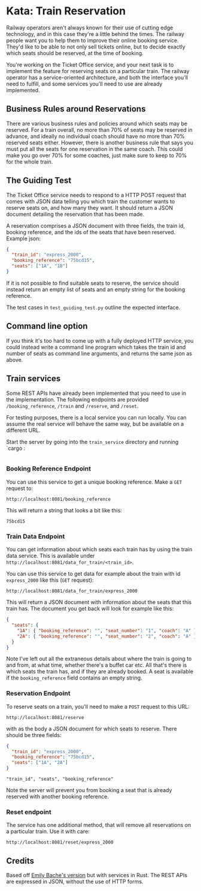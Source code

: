 # Kata: Train Reservation

Railway operators aren't always known for their use of cutting edge technology,
and in this case they're a little behind the times. The railway people want you
to help them to improve their online booking service. They'd like to be able to
not only sell tickets online, but to decide exactly which seats should be
reserved, at the time of booking.

You're working on the Ticket Office service, and your next task is to
implement the feature for reserving seats on a particular train. The railway
operator has a service-oriented architecture, and both the interface you'll
need to fulfill, and some services you'll need to use are already implemented.

## Business Rules around Reservations

There are various business rules and policies around which seats may be
reserved. For a train overall, no more than 70% of seats may be reserved in
advance, and ideally no individual coach should have no more than 70% reserved
seats either. However, there is another business rule that says you must put
all the seats for one reservation in the same coach. This could make you go
over 70% for some coaches, just make sure to keep to 70% for the whole train.

## The Guiding Test

The Ticket Office service needs to respond to a HTTP POST request that comes
with JSON data telling you which train the customer wants to reserve seats on,
and how many they want. It should return a JSON document detailing the
reservation that has been made.

A reservation comprises a JSON document with three fields, the train id,
booking reference, and the ids of the seats that have been reserved. Example
json:

```json
{
  "train_id": "express_2000",
  "booking_reference": "75bcd15",
  "seats": ["1A", "1B"]
}
```

If it is not possible to find suitable seats to reserve, the service should
instead return an empty list of seats and an empty string for the booking
reference.

The test cases in `test_guiding_test.py` outline the expected interface.

## Command line option

If you think it's too hard to come up with a fully deployed HTTP service, you
could instead write a command line program which takes the train id and number
of seats as command line arguments, and returns the same json as above.

## Train services

Some REST APIs have already been implemented that you need to use in the
implementation. The following endpoints are provided `/booking_reference`,
`/train` and `/reserve`, and `/reset`.

For testing purposes, there is a local service you can run locally. You can
assume the real service will behave the same way, but be available on a
different URL.

Start the server by going into the `train_service` directory and running `cargo :

```bash

```

### Booking Reference Endpoint

You can use this service to get a unique booking reference. Make a `GET`
request to:

```
http://localhost:8081/booking_reference
```

This will return a string that looks a bit like this:

```
75bcd15
```

### Train Data Endpoint

You can get information about which seats each train has by using the train
data service. This is available under
`http://localhost:8081/data_for_train/<train_id>`.

You can use this service to get data for example about the train with id
`express_2000` like this (`GET` request):

```
http://localhost:8081/data_for_train/express_2000
```

This will return a JSON document with information about the seats that this
train has. The document you get back will look for example like this:

```json
{
  "seats": {
    "1A": { "booking_reference": "", "seat_number": "1", "coach": "A" },
    "2A": { "booking_reference": "", "seat_number": "2", "coach": "A" }
  }
}
```

Note I've left out all the extraneous details about where the train is going to
and from, at what time, whether there's a buffet car etc. All that's there is
which seats the train has, and if they are already booked. A seat is available
if the `booking_reference` field contains an empty string.

### Reservation Endpoint

To reserve seats on a train, you'll need to make a `POST` request to this URL:

```
http://localhost:8081/reserve
```

with as the body a JSON document for which seats to reserve. There should be
three fields:

```json
{
  "train_id": "express_2000",
  "booking_reference": "75bcd15",
  "seats": ["1A", "2A"]
}
```

```
"train_id", "seats", "booking_reference"
```

Note the server will prevent you from booking a seat that is already reserved
with another booking reference.

### Reset endpoint

The service has one additional method, that will remove all reservations on a
particular train. Use it with care:

```
http://localhost:8081/reset/express_2000
```

## Credits

Based off [Emily Bache's
version](https://github.com/emilybache/KataTrainReservation) but with services
in Rust. The REST APIs are expressed in JSON, without the use of HTTP forms.
